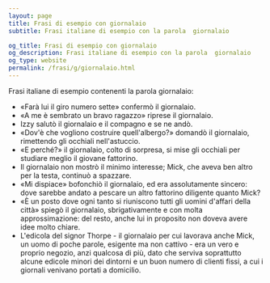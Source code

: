 ```yaml
---
layout: page
title: Frasi di esempio con giornalaio 
subtitle: Frasi italiane di esempio con la parola  giornalaio

og_title: Frasi di esempio con giornalaio 
og_description: Frasi italiane di esempio con la parola  giornalaio
og_type: website
permalink: /frasi/g/giornalaio.html
---
```


Frasi italiane di esempio contenenti la parola giornalaio:


- «Farà lui il giro numero sette» confermò il giornalaio.
- «A me è sembrato un bravo ragazzo» riprese il giornalaio.
- Izzy salutò il giornalaio e il compagno e se ne andò.
- «Dov'è che vogliono costruire quell'albergo?» domandò il giornalaio, rimettendo gli occhiali nell'astuccio.
- «E perché?» il giornalaio, colto di sorpresa, si mise gli occhiali per studiare meglio il giovane fattorino.
- Il giornalaio non mostrò il minimo interesse; Mick, che aveva ben altro per la testa, continuò a spazzare.
- «Mi dispiace» bofonchiò il giornalaio, ed era assolutamente sincero: dove sarebbe andato a pescare un altro fattorino diligente quanto Mick?
- «È un posto dove ogni tanto si riuniscono tutti gli uomini d'affari della città» spiegò il giornalaio, sbrigativamente e con molta approssimazione: del resto, anche lui in proposito non doveva avere idee molto chiare.
- L'edicola del signor Thorpe - il giornalaio per cui lavorava anche Mick, un uomo di poche parole, esigente ma non cattivo - era un vero e proprio negozio, anzi qualcosa di più, dato che serviva soprattutto alcune edicole minori dei dintorni e un buon numero di clienti fissi, a cui i giornali venivano portati a domicilio.
